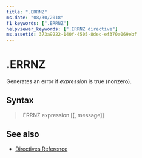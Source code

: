 ```yaml
---
title: ".ERRNZ"
ms.date: "08/30/2018"
f1_keywords: [".ERRNZ"]
helpviewer_keywords: [".ERRNZ directive"]
ms.assetid: 373a9222-140f-4505-8dec-ef370a069ebf
---
```

# .ERRNZ

Generates an error if *expression* is true (nonzero).

## Syntax

> .ERRNZ expression [[, message]]

## See also

- [Directives Reference](../../assembler/masm/directives-reference.md)
